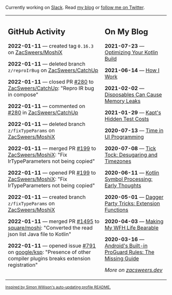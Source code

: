 Currently working on [Slack](https://slack.com/). Read [my blog](https://zacsweers.dev/) or [follow me on Twitter](https://twitter.com/ZacSweers).

<table><tr><td valign="top" width="60%">

## GitHub Activity
<!-- githubActivity starts -->
**2022-01-11** — created tag `0.16.3` on [ZacSweers/MoshiX](https://github.com/ZacSweers/MoshiX)

**2022-01-11** — deleted branch `z/reproIrBug` on [ZacSweers/CatchUp](https://github.com/ZacSweers/CatchUp)

**2022-01-11** — closed PR [#280](https://github.com/ZacSweers/CatchUp/pull/280) to [ZacSweers/CatchUp](https://github.com/ZacSweers/CatchUp): "Repro IR bug in compose"

**2022-01-11** — commented on [#280](https://github.com/ZacSweers/CatchUp/pull/280#issuecomment-1010147107) in [ZacSweers/CatchUp](https://github.com/ZacSweers/CatchUp)

**2022-01-11** — deleted branch `z/fixTypeParams` on [ZacSweers/MoshiX](https://github.com/ZacSweers/MoshiX)

**2022-01-11** — merged PR [#199](https://github.com/ZacSweers/MoshiX/pull/199) to [ZacSweers/MoshiX](https://github.com/ZacSweers/MoshiX): "Fix IrTypeParameters not being copied"

**2022-01-11** — opened PR [#199](https://github.com/ZacSweers/MoshiX/pull/199) to [ZacSweers/MoshiX](https://github.com/ZacSweers/MoshiX): "Fix IrTypeParameters not being copied"

**2022-01-11** — created branch `z/fixTypeParams` on [ZacSweers/MoshiX](https://github.com/ZacSweers/MoshiX)

**2022-01-11** — merged PR [#1495](https://github.com/square/moshi/pull/1495) to [square/moshi](https://github.com/square/moshi): "Converted the read json list Java file to Kotlin"

**2022-01-11** — opened issue [#791](https://github.com/google/ksp/issues/791) on [google/ksp](https://github.com/google/ksp): "Presence of other compiler plugins breaks extension registration"
<!-- githubActivity ends -->
</td><td valign="top" width="40%">

## On My Blog
<!-- blog starts -->
**2021-07-23** — [Optimizing Your Kotlin Build](https://www.zacsweers.dev/optimizing-your-kotlin-build/)

**2021-06-14** — [How I Work](https://www.zacsweers.dev/how-i-work/)

**2021-02-02** — [Disposables Can Cause Memory Leaks](https://www.zacsweers.dev/disposables-can-cause-memory-leaks/)

**2021-01-29** — [Kapt's Hidden Test Costs](https://www.zacsweers.dev/kapts-hidden-test-costs/)

**2020-07-13** — [Time in UI Programming](https://www.zacsweers.dev/time-in-ui/)

**2020-07-08** — [Tick Tock: Desugaring and Timezones](https://www.zacsweers.dev/ticktock-desugaring-timezones/)

**2020-06-11** — [Kotlin Symbol Processing: Early Thoughts](https://www.zacsweers.dev/kotlin-symbol-processor-early-thoughts/)

**2020-05-01** — [Dagger Party Tricks: Extension Functions](https://www.zacsweers.dev/dagger-party-tricks-extension-functions/)

**2020-04-03** — [Making My WFH Life Bearable](https://www.zacsweers.dev/making-wfh-life-bearable/)

**2020-03-16** — [Android's Built-in ProGuard Rules: The Missing Guide](https://www.zacsweers.dev/android-proguard-rules/)
<!-- blog ends -->
_More on [zacsweers.dev](https://zacsweers.dev/)_
</td></tr></table>

<sub><a href="https://simonwillison.net/2020/Jul/10/self-updating-profile-readme/">Inspired by Simon Willison's auto-updating profile README.</a></sub>